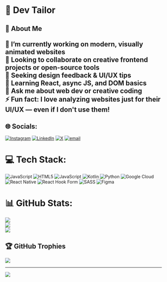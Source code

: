 # 💫 Dev Tailor
## 👋 About Me<br><br>🔭 I’m currently working on modern, visually animated websites  <br>🤝 Looking to collaborate on creative frontend projects or open-source tools  <br>🤲 Seeking design feedback & UI/UX tips  <br>🌱 Learning React, async JS, and DOM basics  <br>💬 Ask me about web dev or creative coding  <br>⚡ Fun fact: I love analyzing websites just for their UI/UX — even if I don't use them!<br>


## 🌐 Socials:
[![Instagram](https://img.shields.io/badge/Instagram-%23E4405F.svg?logo=Instagram&logoColor=white)](https://instagram.com/dev._787) [![LinkedIn](https://img.shields.io/badge/LinkedIn-%230077B5.svg?logo=linkedin&logoColor=white)](https://linkedin.com/in/tech-dev-tailor) [![X](https://img.shields.io/badge/X-black.svg?logo=X&logoColor=white)](https://x.com/Dev_cod7s) [![email](https://img.shields.io/badge/Email-D14836?logo=gmail&logoColor=white)](mailto:workwithdev.tech@gmail.com) 

# 💻 Tech Stack:
![JavaScript](https://img.shields.io/badge/javascript-%23323330.svg?style=for-the-badge&logo=javascript&logoColor=%23F7DF1E) ![HTML5](https://img.shields.io/badge/html5-%23E34F26.svg?style=for-the-badge&logo=html5&logoColor=white) ![JavaScript](https://img.shields.io/badge/javascript-%23323330.svg?style=for-the-badge&logo=javascript&logoColor=%23F7DF1E) ![Kotlin](https://img.shields.io/badge/kotlin-%237F52FF.svg?style=for-the-badge&logo=kotlin&logoColor=white) ![Python](https://img.shields.io/badge/python-3670A0?style=for-the-badge&logo=python&logoColor=ffdd54) ![Google Cloud](https://img.shields.io/badge/GoogleCloud-%234285F4.svg?style=for-the-badge&logo=google-cloud&logoColor=white) ![React Native](https://img.shields.io/badge/react_native-%2320232a.svg?style=for-the-badge&logo=react&logoColor=%2361DAFB) ![React Hook Form](https://img.shields.io/badge/React%20Hook%20Form-%23EC5990.svg?style=for-the-badge&logo=reacthookform&logoColor=white) ![SASS](https://img.shields.io/badge/SASS-hotpink.svg?style=for-the-badge&logo=SASS&logoColor=white) ![Figma](https://img.shields.io/badge/figma-%23F24E1E.svg?style=for-the-badge&logo=figma&logoColor=white)
# 📊 GitHub Stats:
![](https://github-readme-stats.vercel.app/api?username=dev-787&theme=dark&hide_border=true&include_all_commits=false&count_private=true)<br/>
![](https://nirzak-streak-stats.vercel.app/?user=dev-787&theme=dark&hide_border=true)<br/>
![](https://github-readme-stats.vercel.app/api/top-langs/?username=dev-787&theme=dark&hide_border=true&include_all_commits=false&count_private=true&layout=compact)

## 🏆 GitHub Trophies
![](https://github-profile-trophy.vercel.app/?username=dev-787&theme=radical&no-frame=false&no-bg=true&margin-w=4)

---
[![](https://visitcount.itsvg.in/api?id=dev-787&icon=2&color=0)](https://visitcount.itsvg.in)

<!-- Proudly created with GPRM ( https://gprm.itsvg.in ) -->
